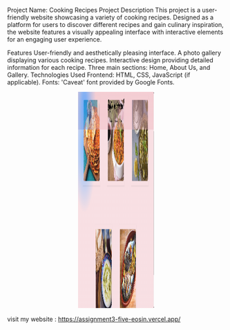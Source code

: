 


Project Name: Cooking Recipes
Project Description
This project is a user-friendly website showcasing a variety of cooking recipes. Designed as a platform for users to discover different recipes and gain culinary inspiration, the website features a visually appealing interface with interactive elements for an engaging user experience.

Features
User-friendly and aesthetically pleasing interface.
A photo gallery displaying various cooking recipes.
Interactive design providing detailed information for each recipe.
Three main sections: Home, About Us, and Gallery.
Technologies Used
Frontend: HTML, CSS, JavaScript (if applicable).
Fonts: 'Caveat' font provided by Google Fonts.


<div align="center">
  <img src="./img/Ekran görüntüsü 2024-01-10 190742.png"  width="35%" height="500" />

</div>


visit my website : https://assignment3-five-eosin.vercel.app/
